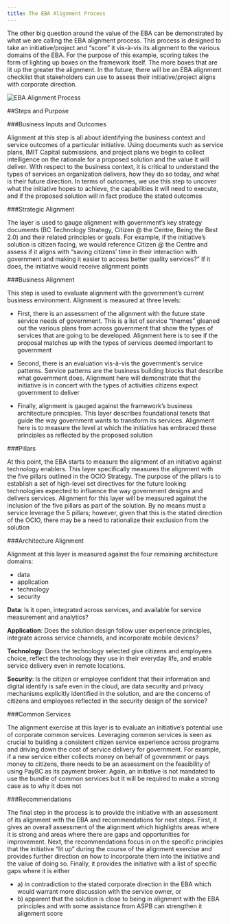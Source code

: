 ```yaml
---
title: The EBA Alignment Process
---
```


The other big question around the value of the EBA can be demonstrated by what we are calling the EBA alignment process. This process is designed to take an initiative/project and “score” it vis-à-vis its alignment to the various domains of the EBA. For the purpose of this example, scoring takes the form of lighting up boxes on the framework itself. The more boxes that are lit up the greater the alignment. In the future, there will be an EBA alignment checklist that stakeholders can use to assess their initiative/project aligns with corporate direction.

<img src="{{site.baseurl}}/images/EBA_AlignmentProcess.PNG" alt="EBA Alignment Process">

##Steps and Purpose                                                                                                                                                                                                                                                                                                                                                                                                                                                                                                                                                                                                                                                                                                                                                                                                                                                                                                                                                                                                                                                                                                                                       

###Business Inputs and Outcomes

Alignment at this step is all about identifying the business context and service outcomes of a particular initiative. Using documents such as service plans, IMIT Capital submissions, and project plans we begin to collect intelligence on the rationale for a proposed solution and the value it will deliver. With respect to the business context, it is critical to understand the types of services an organization delivers, how they do so today, and what is their future direction. In terms of outcomes, we use this step to uncover what the initiative hopes to achieve, the capabilities it will need to execute, and if the proposed solution will in fact produce the stated outcomes                                                                                                                                                                                                                                                                                                                                                                                                                                                    

###Strategic Alignment

The layer is used to gauge alignment with government’s key strategy documents (BC Technology Strategy, Citizen @ the Centre, Being the Best 2.0) and their related principles or goals. For example, if the initiative’s solution is citizen facing, we would reference Citizen @ the Centre and assess if it aligns with “saving citizens’ time in their interaction with government and making it easier to access better quality services?” If it does, the initiative would receive alignment points                                                                                                                                                                                                                                                                                                                                                                                                                                                                                                                                                                                                                                              

###Business Alignment

This step is used to evaluate alignment with the government’s current business environment. Alignment is measured at three levels:

* First, there is an assessment of the alignment with the future state service needs of government. This is a list of service “themes” gleaned out the various plans from across government that show the types of services that are going to be developed. Alignment here is to see if the proposal matches up with the types of services deemed important to government 

* Second, there is an evaluation vis-à-vis the government’s service patterns. Service patterns are the business building blocks that describe what government does. Alignment here will demonstrate that the initiative is in concert with the types of activities citizens expect government to deliver 

* Finally, alignment is gauged against the framework’s business architecture principles. This layer describes foundational tenets that guide the way government wants to transform its services. Alignment here is to measure the level at which the initiative has embraced these principles as reflected by the proposed solution 

###Pillars

At this point, the EBA starts to measure the alignment of an initiative against technology enablers. This layer specifically measures the alignment with the five pillars outlined in the OCIO Strategy. The purpose of the pillars is to establish a set of high-level set directives for the future looking technologies expected to influence the way government designs and delivers services. Alignment for this layer will be measured against the inclusion of the five pillars as part of the solution. By no means must a service leverage the 5 pillars; however, given that this is the stated direction of the OCIO, there may be a need to rationalize their exclusion from the solution                                                                                                                                                                                                                                                                                                                                                                                                                                                          

###Architecture Alignment

Alignment at this layer is measured against the four remaining architecture domains: 

* data
* application
* technology
* security

**Data**: Is it open, integrated across services, and available for service measurement and analytics?

**Application**: Does the solution design follow user experience principles, integrate across service channels, and incorporate mobile devices?

**Technology**: Does the technology selected give citizens and employees choice, reflect the technology they use in their everyday life, and enable service delivery even in remote locations. 

**Security**: Is the citizen or employee confident that their information and digital identify is safe even in the cloud, are data security and privacy mechanisms explicitly identified in the solution, and are the concerns of citizens and employees reflected in the security design of the service?                                                                                                                                                                                                                                                                             

###Common Services

The alignment exercise at this layer is to evaluate an initiative’s potential use of corporate common services. Leveraging common services is seen as crucial to building a consistent citizen service experience across programs and driving down the cost of service delivery for government. For example, if a new service either collects money on behalf of government or pays money to citizens, there needs to be an assessment on the feasibility of using PayBC as its payment broker. Again, an initiative is not mandated to use the bundle of common services but it will be required to make a strong case as to why it does not                                                                                                                                                                                                                                                                                                                                                                                                                                                                                                         

###Recommendations

The final step in the process is to provide the initiative with an assessment of its alignment with the EBA and recommendations for next steps. First, it gives an overall assessment of the alignment which highlights areas where it is strong and areas where there are gaps and opportunities for improvement. Next, the recommendations focus in on the specific principles that the initiative “lit up” during the course of the alignment exercise and provides further direction on how to incorporate them into the initiative and the value of doing so. Finally, it provides the initiative with a list of specific gaps where it is either 

* a) in contradiction to the stated corporate direction in the EBA which would warrant more discussion with the service owner, or 
* b) apparent that the solution is close to being in alignment with the EBA principles and with some assistance from ASPB can strengthen it alignment score  